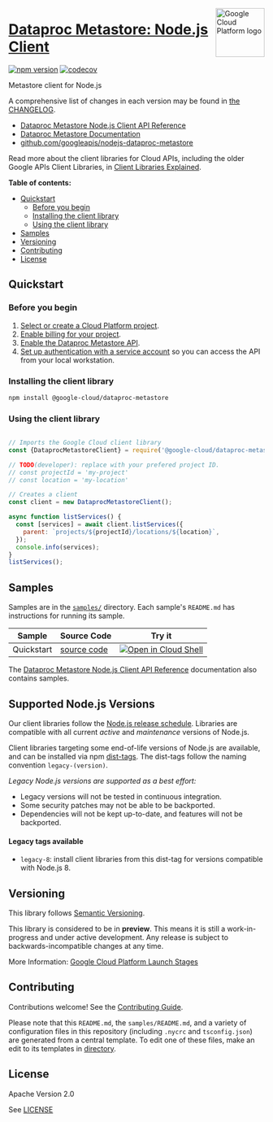 [//]: # "This README.md file is auto-generated, all changes to this file will be lost."
[//]: # "To regenerate it, use `python -m synthtool`."
<img src="https://avatars2.githubusercontent.com/u/2810941?v=3&s=96" alt="Google Cloud Platform logo" title="Google Cloud Platform" align="right" height="96" width="96"/>

# [Dataproc Metastore: Node.js Client](https://github.com/googleapis/nodejs-dataproc-metastore)


[![npm version](https://img.shields.io/npm/v/@google-cloud/dataproc-metastore.svg)](https://www.npmjs.org/package/@google-cloud/dataproc-metastore)
[![codecov](https://img.shields.io/codecov/c/github/googleapis/nodejs-dataproc-metastore/main.svg?style=flat)](https://codecov.io/gh/googleapis/nodejs-dataproc-metastore)




Metastore client for Node.js


A comprehensive list of changes in each version may be found in
[the CHANGELOG](https://github.com/googleapis/nodejs-dataproc-metastore/blob/main/CHANGELOG.md).

* [Dataproc Metastore Node.js Client API Reference][client-docs]
* [Dataproc Metastore Documentation][product-docs]
* [github.com/googleapis/nodejs-dataproc-metastore](https://github.com/googleapis/nodejs-dataproc-metastore)

Read more about the client libraries for Cloud APIs, including the older
Google APIs Client Libraries, in [Client Libraries Explained][explained].

[explained]: https://cloud.google.com/apis/docs/client-libraries-explained

**Table of contents:**


* [Quickstart](#quickstart)
  * [Before you begin](#before-you-begin)
  * [Installing the client library](#installing-the-client-library)
  * [Using the client library](#using-the-client-library)
* [Samples](#samples)
* [Versioning](#versioning)
* [Contributing](#contributing)
* [License](#license)

## Quickstart

### Before you begin

1.  [Select or create a Cloud Platform project][projects].
1.  [Enable billing for your project][billing].
1.  [Enable the Dataproc Metastore API][enable_api].
1.  [Set up authentication with a service account][auth] so you can access the
    API from your local workstation.

### Installing the client library

```bash
npm install @google-cloud/dataproc-metastore
```


### Using the client library

```javascript

// Imports the Google Cloud client library
const {DataprocMetastoreClient} = require('@google-cloud/dataproc-metastore');

// TODO(developer): replace with your prefered project ID.
// const projectId = 'my-project'
// const location = 'my-location'

// Creates a client
const client = new DataprocMetastoreClient();

async function listServices() {
  const [services] = await client.listServices({
    parent: `projects/${projectId}/locations/${location}`,
  });
  console.info(services);
}
listServices();

```



## Samples

Samples are in the [`samples/`](https://github.com/googleapis/nodejs-dataproc-metastore/tree/main/samples) directory. Each sample's `README.md` has instructions for running its sample.

| Sample                      | Source Code                       | Try it |
| --------------------------- | --------------------------------- | ------ |
| Quickstart | [source code](https://github.com/googleapis/nodejs-dataproc-metastore/blob/main/samples/quickstart.js) | [![Open in Cloud Shell][shell_img]](https://console.cloud.google.com/cloudshell/open?git_repo=https://github.com/googleapis/nodejs-dataproc-metastore&page=editor&open_in_editor=samples/quickstart.js,samples/README.md) |



The [Dataproc Metastore Node.js Client API Reference][client-docs] documentation
also contains samples.

## Supported Node.js Versions

Our client libraries follow the [Node.js release schedule](https://nodejs.org/en/about/releases/).
Libraries are compatible with all current _active_ and _maintenance_ versions of
Node.js.

Client libraries targeting some end-of-life versions of Node.js are available, and
can be installed via npm [dist-tags](https://docs.npmjs.com/cli/dist-tag).
The dist-tags follow the naming convention `legacy-(version)`.

_Legacy Node.js versions are supported as a best effort:_

* Legacy versions will not be tested in continuous integration.
* Some security patches may not be able to be backported.
* Dependencies will not be kept up-to-date, and features will not be backported.

#### Legacy tags available

* `legacy-8`: install client libraries from this dist-tag for versions
  compatible with Node.js 8.

## Versioning

This library follows [Semantic Versioning](http://semver.org/).







This library is considered to be in **preview**. This means it is still a
work-in-progress and under active development. Any release is subject to
backwards-incompatible changes at any time.


More Information: [Google Cloud Platform Launch Stages][launch_stages]

[launch_stages]: https://cloud.google.com/terms/launch-stages

## Contributing

Contributions welcome! See the [Contributing Guide](https://github.com/googleapis/nodejs-dataproc-metastore/blob/main/CONTRIBUTING.md).

Please note that this `README.md`, the `samples/README.md`,
and a variety of configuration files in this repository (including `.nycrc` and `tsconfig.json`)
are generated from a central template. To edit one of these files, make an edit
to its templates in
[directory](https://github.com/googleapis/synthtool).

## License

Apache Version 2.0

See [LICENSE](https://github.com/googleapis/nodejs-dataproc-metastore/blob/main/LICENSE)

[client-docs]: https://cloud.google.com/nodejs/docs/reference/dataproc-metastore/latest
[product-docs]: https://cloud.google.com/dataproc-metastore/
[shell_img]: https://gstatic.com/cloudssh/images/open-btn.png
[projects]: https://console.cloud.google.com/project
[billing]: https://support.google.com/cloud/answer/6293499#enable-billing
[enable_api]: https://console.cloud.google.com/flows/enableapi?apiid=metastore.googleapis.com
[auth]: https://cloud.google.com/docs/authentication/getting-started
